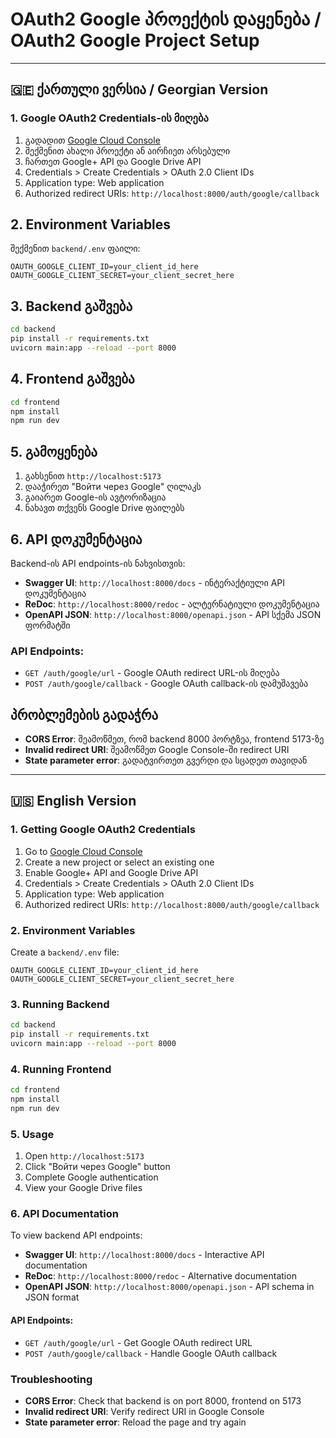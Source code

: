 # OAuth2 Google პროექტის დაყენება / OAuth2 Google Project Setup

---

## 🇬🇪 ქართული ვერსია / Georgian Version

### 1. Google OAuth2 Credentials-ის მიღება

1. გადადით [Google Cloud Console](https://console.cloud.google.com/)
2. შექმენით ახალი პროექტი ან აირჩიეთ არსებული
3. ჩართეთ Google+ API და Google Drive API
4. Credentials > Create Credentials > OAuth 2.0 Client IDs
5. Application type: Web application
6. Authorized redirect URIs: `http://localhost:8000/auth/google/callback`

## 2. Environment Variables

შექმენით `backend/.env` ფაილი:

```env
OAUTH_GOOGLE_CLIENT_ID=your_client_id_here
OAUTH_GOOGLE_CLIENT_SECRET=your_client_secret_here
```

## 3. Backend გაშვება

```bash
cd backend
pip install -r requirements.txt
uvicorn main:app --reload --port 8000
```

## 4. Frontend გაშვება

```bash
cd frontend
npm install
npm run dev
```

## 5. გამოყენება

1. გახსენით `http://localhost:5173`
2. დააჭირეთ "Войти через Google" ღილაკს
3. გაიარეთ Google-ის ავტორიზაცია
4. ნახავთ თქვენს Google Drive ფაილებს

## 6. API დოკუმენტაცია

Backend-ის API endpoints-ის ნახვისთვის:

- **Swagger UI**: `http://localhost:8000/docs` - ინტერაქტიული API დოკუმენტაცია
- **ReDoc**: `http://localhost:8000/redoc` - ალტერნატიული დოკუმენტაცია
- **OpenAPI JSON**: `http://localhost:8000/openapi.json` - API სქემა JSON ფორმატში

### API Endpoints:

- `GET /auth/google/url` - Google OAuth redirect URL-ის მიღება
- `POST /auth/google/callback` - Google OAuth callback-ის დამუშავება

## პრობლემების გადაჭრა

- **CORS Error**: შეამოწმეთ, რომ backend 8000 პორტზეა, frontend 5173-ზე
- **Invalid redirect URI**: შეამოწმეთ Google Console-ში redirect URI
- **State parameter error**: გადატვირთეთ გვერდი და სცადეთ თავიდან

---

## 🇺🇸 English Version

### 1. Getting Google OAuth2 Credentials

1. Go to [Google Cloud Console](https://console.cloud.google.com/)
2. Create a new project or select an existing one
3. Enable Google+ API and Google Drive API
4. Credentials > Create Credentials > OAuth 2.0 Client IDs
5. Application type: Web application
6. Authorized redirect URIs: `http://localhost:8000/auth/google/callback`

### 2. Environment Variables

Create a `backend/.env` file:

```env
OAUTH_GOOGLE_CLIENT_ID=your_client_id_here
OAUTH_GOOGLE_CLIENT_SECRET=your_client_secret_here
```

### 3. Running Backend

```bash
cd backend
pip install -r requirements.txt
uvicorn main:app --reload --port 8000
```

### 4. Running Frontend

```bash
cd frontend
npm install
npm run dev
```

### 5. Usage

1. Open `http://localhost:5173`
2. Click "Войти через Google" button
3. Complete Google authentication
4. View your Google Drive files

### 6. API Documentation

To view backend API endpoints:

- **Swagger UI**: `http://localhost:8000/docs` - Interactive API documentation
- **ReDoc**: `http://localhost:8000/redoc` - Alternative documentation
- **OpenAPI JSON**: `http://localhost:8000/openapi.json` - API schema in JSON format

#### API Endpoints:

- `GET /auth/google/url` - Get Google OAuth redirect URL
- `POST /auth/google/callback` - Handle Google OAuth callback

### Troubleshooting

- **CORS Error**: Check that backend is on port 8000, frontend on 5173
- **Invalid redirect URI**: Verify redirect URI in Google Console
- **State parameter error**: Reload the page and try again
